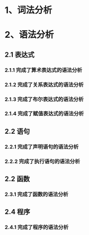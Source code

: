 # 1、词法分析

# 2、语法分析

##  2.1 表达式
### 2.1.1 完成了算术表达式的语法分析
### 2.1.2 完成了关系表达式的语法分析
### 2.1.3 完成了布尔表达式的语法分析
### 2.1.4 完成了赋值表达式的语法分析

## 2.2 语句
### 2.2.1 完成了声明语句的语法分析
### 2.2.2 完成了执行语句的语法分析

## 2.2 函数
### 2.3.1 完成了函数的语法分析

## 2.4 程序
### 2.4.1 完成了程序的语法分析